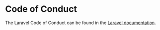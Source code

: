# Code of Conduct

The Laravel Code of Conduct can be found in the [Laravel documentation](https://laravel.com/docs/contributions#code-of-conduct).
